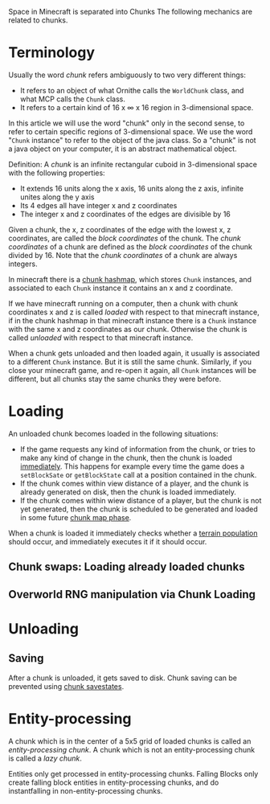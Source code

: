 Space in Minecraft is separated into Chunks
The following mechanics are related to chunks.

# Terminology

Usually the word *chunk* refers ambiguously to two very different things:
- It refers to an object of what Ornithe calls the `WorldChunk` class, and what MCP calls the `Chunk` class.
- It refers to a certain kind of 16 x ∞ x 16 region in 3-dimensional space.

In this article we will use the word "chunk" only in the second sense, to refer to certain specific regions of 3-dimensional space. We use the word "`Chunk` instance" to refer to the object of the java class.
So a "chunk" is not a java object on your computer, it is an abstract mathematical object.

Definition: A *chunk* is an infinite rectangular cuboid in 3-dimensional space with the following properties:
- It extends 16 units along the x axis, 16 units along the z axis, infinite unites along the y axis
- Its 4 edges all have integer x and z coordinates
- The integer x and z coordinates of the edges are divisible by 16

Given a chunk, the x, z coordinates of the edge with the lowest x, z coordinates, are called the *block coordinates* of the chunk.
The *chunk coordinates* of a chunk are defined as the *block coordinates* of the chunk divided by 16.
Note that the *chunk coordinates* of a chunk are always integers. 

In minecraft there is a [chunk hashmap](chunk-hashmap.md), which stores `Chunk` instances, and associated to each `Chunk` instance it contains an x and z coordinate.

If we have minecraft running on a computer, then a chunk with chunk coordinates x and z is called *loaded* with respect to that minecraft instance, if in the chunk hashmap in that minecraft instance there is a `Chunk` instance with the same x and z coordinates as our chunk.
Otherwise the chunk is called *unloaded* with respect to that minecraft instance.

When a chunk gets unloaded and then loaded again, it usually is associated to a different `Chunk` instance. But it is still the same chunk.
Similarly, if you close your minecraft game, and re-open it again, all `Chunk` instances will be different, but all chunks stay the same chunks they were before.



# Loading

An unloaded chunk becomes loaded in the following situations:
- If the game requests any kind of information from the chunk, or tries to make any kind of change in the chunk, then the chunk is loaded [immediately](../tick-phases.md#immediate-updates). This happens for example every time the game does a `setBlockSate` or `getBlockState` call at a position contained in the chunk.
- If the chunk comes within view distance of a player, and the chunk is already generated on disk, then the chunk is loaded immediately.
- If the chunk comes within wiew distance of a player, but the chunk is not yet generated, then the chunk is scheduled to be generated and loaded in some future [chunk map phase](../tick-phases.md#update-chunk-map).





When a chunk is loaded it immediately checks whether a [terrain population](population.md) should occur, and immediately executes it if it should occur.

## Chunk swaps: Loading already loaded chunks
## Overworld RNG manipulation via Chunk Loading

# Unloading

## Saving
After a chunk is unloaded, it gets saved to disk.
Chunk saving can be prevented using [chunk savestates](savestate.md).

# Entity-processing

A chunk which is in the center of a 5x5 grid of loaded chunks is called an *entity-processing chunk*.
A chunk which is not an entity-processing chunk is called a *lazy chunk*.

Entities only get processed in entity-processing chunks.
Falling Blocks only create falling block entities in entity-processing chunks,
and do instantfalling in non-entity-processing chunks.
